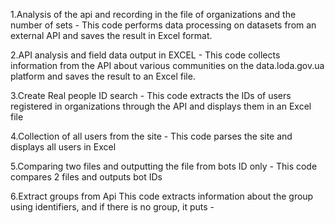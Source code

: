 1.Analysis of the api and recording in the file of organizations and the number of sets - This code performs data processing on datasets from an external API and saves the result in Excel format.

2.API analysis and field data output in EXCEL - This code collects information from the API about various communities on the data.loda.gov.ua platform and saves the result to an Excel file.

3.Create Real people ID search - This code extracts the IDs of users registered in organizations through the API and displays them in an Excel file

4.Collection of all users from the site - This code parses the site and displays all users in Excel

5.Comparing two files and outputting the file from bots ID only - This code compares 2 files and outputs bot IDs

6.Extract groups from Api This code extracts information about the group using identifiers, and if there is no group, it puts -
